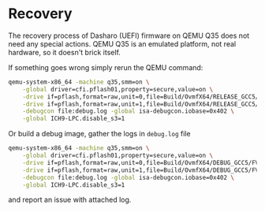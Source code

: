 # Recovery

The recovery process of Dasharo (UEFI) firmware on QEMU Q35 does not need any
special actions. QEMU Q35 is an emulated platform, not real hardware, so it
doesn't brick itself.

If something goes wrong simply rerun the QEMU command:

```bash
qemu-system-x86_64 -machine q35,smm=on \
	-global driver=cfi.pflash01,property=secure,value=on \
	-drive if=pflash,format=raw,unit=0,file=Build/OvmfX64/RELEASE_GCC5/FV/OVMF_CODE.fd,readonly=on \
	-drive if=pflash,format=raw,unit=1,file=Build/OvmfX64/RELEASE_GCC5/FV/OVMF_VARS.fd \
	-debugcon file:debug.log -global isa-debugcon.iobase=0x402 \
	-global ICH9-LPC.disable_s3=1
```

Or build a debug image, gather the logs in `debug.log` file

```bash
qemu-system-x86_64 -machine q35,smm=on \
	-global driver=cfi.pflash01,property=secure,value=on \
	-drive if=pflash,format=raw,unit=0,file=Build/OvmfX64/DEBUG_GCC5/FV/OVMF_CODE.fd,readonly=on \
	-drive if=pflash,format=raw,unit=1,file=Build/OvmfX64/DEBUG_GCC5/FV/OVMF_VARS.fd \
	-debugcon file:debug.log -global isa-debugcon.iobase=0x402 \
	-global ICH9-LPC.disable_s3=1
```

and report an issue with attached log.
